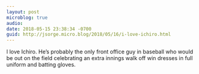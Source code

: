 ```yaml
---
layout: post
microblog: true
audio: 
date: 2018-05-15 23:38:34 -0700
guid: http://jsorge.micro.blog/2018/05/16/i-love-ichiro.html
---
```

I love Ichiro. He’s probably the only front office guy in baseball who would be out on the field celebrating an extra innings walk off win dresses in full uniform and batting gloves.

